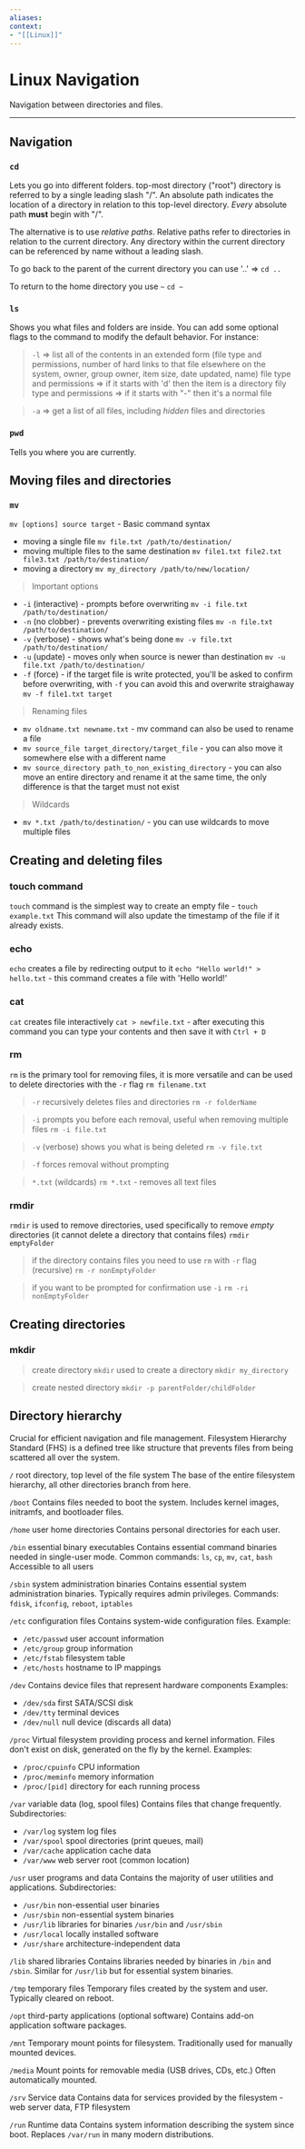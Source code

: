 ```yaml
---
aliases:
context:
- "[[Linux]]"
---
```


# Linux Navigation

Navigation between directories and files.

---

## Navigation

### `cd`
Lets you go into different folders.
top-most directory ("root") directory is referred to by a single leading slash "/".
An absolute path indicates the location of a directory in relation to this top-level directory.
*Every* absolute path **must** begin with "/".

The alternative is to use *relative paths*.
Relative paths refer to directories in relation to the current directory.
Any directory within the current directory can be referenced by name without a leading slash.

To go back to the parent of the current directory you can use '..' => `cd ..`

To return to the home directory you use `~` `cd ~`


### `ls`
Shows you what files and folders are inside.
You can add some optional flags to the command to modify the default behavior.
For instance:
> `-l` => list all of the contents in an extended form (file type and permissions, number of hard links to that file elsewhere on the system, owner, group owner, item size, date updated, name)
> file type and permissions => if it starts with 'd' then the item is a directory
> fily type and permissions => if it starts with "-" then it's a normal file

> `-a` => get a list of all files, including *hidden* files and directories

### `pwd`
Tells you where you are currently.

## Moving files and directories

### `mv`
`mv [options] source target` - Basic command syntax

- moving a single file `mv file.txt /path/to/destination/`
- moving multiple files to the same destination `mv file1.txt file2.txt file3.txt /path/to/destination/`
- moving a directory `mv my_directory /path/to/new/location/`

> Important options
- `-i` (interactive) - prompts before overwriting `mv -i file.txt /path/to/destination/`
- `-n` (no clobber) - prevents overwriting existing files `mv -n file.txt /path/to/destination/`
- `-v` (verbose) - shows what's being done `mv -v file.txt /path/to/destination/`
- `-u` (update) - moves only when source is newer than destination `mv -u file.txt /path/to/destination/`
- `-f` (force) - if the target file is write protected, you'll be asked to confirm before overwriting, with `-f` you can avoid this and overwrite straighaway `mv -f file1.txt target`

> Renaming files
- `mv oldname.txt newname.txt` - mv command can also be used to rename a file
- `mv source_file target_directory/target_file` - you can also move it somewhere else with a different name
- `mv source_directory path_to_non_existing_directory` - you can also move an entire directory and rename it at the same time, the only difference is that the target must not exist

> Wildcards
- `mv *.txt /path/to/destination/` - you can use wildcards to move multiple files

## Creating and deleting files

### touch command
`touch` command is the simplest way to create an empty file - `touch example.txt`
This command will also update the timestamp of the file if it already exists.


### echo
`echo` creates a file by redirecting output to it
`echo "Hello world!" > hello.txt` - this command creates a file with 'Hello world!'


### cat
`cat` creates file interactively
`cat > newfile.txt` - after executing this command you can type your contents and then save it with `Ctrl + D`

### rm
`rm` is the primary tool for removing files, it is more versatile and can be used to delete directories with the `-r` flag
`rm filename.txt`

> `-r` recursively deletes files and directories
`rm -r folderName`

> `-i` prompts you before each removal, useful when removing multiple files
`rm -i file.txt`

> `-v` (verbose) shows you what is being deleted
`rm -v file.txt`

> `-f` forces removal without prompting

> `*.txt` (wildcards)
`rm *.txt` - removes all text files


### rmdir
`rmdir` is used to remove directories, used specifically to remove *empty* directories (it cannot delete a directory that contains files)
`rmdir emptyFolder`

> if the directory contains files you need to use `rm` with `-r` flag (recursive)
`rm -r nonEmptyFolder`

> if you want to be prompted for confirmation use `-i`
`rm -ri nonEmptyFolder`


## Creating directories

### mkdir

> create directory
`mkdir` used to create a directory
`mkdir my_directory`

> create nested directory
`mkdir -p parentFolder/childFolder`


## Directory hierarchy
Crucial for efficient navigation and file management.
Filesystem Hierarchy Standard (FHS) is a defined tree like structure that prevents files from being scattered all over the system.

`/` root directory, top level of the file system
The base of the entire filesystem hierarchy, all other directories branch from here.


`/boot`
Contains files needed to boot the system.
Includes kernel images, initramfs, and bootloader files.


`/home` user home directories
Contains personal directories for each user.


`/bin` essential binary executables
Contains essential command binaries needed in single-user mode.
Common commands: `ls`, `cp`, `mv`, `cat`, `bash`
Accessible to all users


`/sbin` system administration binaries
Contains essential system administration binaries.
Typically requires admin privileges.
Commands: `fdisk`, `ifconfig`, `reboot`, `iptables`


`/etc` configuration files
Contains system-wide configuration files.
Example:
- `/etc/passwd` user account information
- `/etc/group` group information
- `/etc/fstab` filesystem table
- `/etc/hosts` hostname to IP mappings


`/dev`
Contains device files that represent hardware components
Examples:
- `/dev/sda` first SATA/SCSI disk
- `/dev/tty` terminal devices
- `/dev/null` null device (discards all data)


`/proc`
Virtual filesystem providing process and kernel information.
Files don't exist on disk, generated on the fly by the kernel.
Examples:
- `/proc/cpuinfo` CPU information
- `/proc/meminfo` memory information
- `/proc/[pid]` directory for each running process


`/var` variable data (log, spool files)
Contains files that change frequently.
Subdirectories:
- `/var/log` system log files
- `/var/spool` spool directories (print queues, mail)
- `/var/cache` application cache data
- `/var/www` web server root (common location)


`/usr` user programs and data
Contains the majority of user utilities and applications.
Subdirectories:
- `/usr/bin` non-essential user binaries
- `/usr/sbin` non-essential system binaries
- `/usr/lib` libraries for binaries `/usr/bin` and `/usr/sbin`
- `/usr/local` locally installed software
- `/usr/share` architecture-independent data


`/lib` shared libraries
Contains libraries needed by binaries in `/bin` and `/sbin`.
Similar for `/usr/lib` but for essential system binaries.


`/tmp` temporary files
Temporary files created by the system and user.
Typically cleared on reboot.


`/opt` third-party applications (optional software)
Contains add-on application software packages. 


`/mnt`
Temporary mount points for filesystem.
Traditionally used for manually mounted devices.


`/media`
Mount points for removable media (USB drives, CDs, etc.)
Often automatically mounted.


`/srv` Service data
Contains data for services provided by the filesystem - web server data, FTP filesystem


`/run` Runtime data
Contains system information describing the system since boot.
Replaces `/var/run` in many modern distributions.
